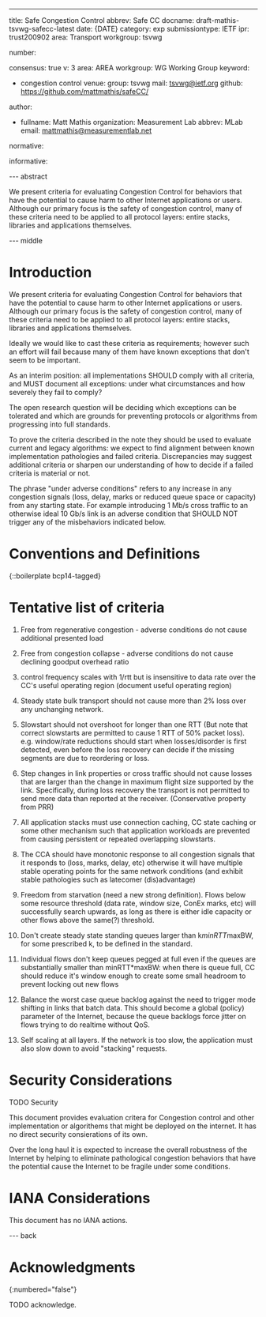 ---

title: Safe Congestion Control
abbrev: Safe CC
docname: draft-mathis-tsvwg-safecc-latest
date: {DATE}
category: exp
submissiontype: IETF
ipr: trust200902
area: Transport
workgroup: tsvwg

number:

consensus: true
v: 3
area: AREA
workgroup: WG Working Group
keyword:
 - congestion control
venue:
  group: tsvwg
  mail: tsvwg@ietf.org
  github: https://github.com/mattmathis/safeCC/

author:

 -
    fullname: Matt Mathis
    organization: Measurement Lab
    abbrev: MLab
    email: mattmathis@measurementlab.net

normative:

informative:


--- abstract

We present criteria for evaluating Congestion Control for behaviors that have the potential to cause harm to other Internet applications or users.  Although our primary focus is the safety of congestion control, many of these criteria need to be applied to all protocol layers: entire stacks, libraries and applications themselves.

--- middle

# Introduction

We present criteria for evaluating Congestion Control for behaviors that have the potential to cause harm to other Internet applications or users.  Although our primary focus is the safety of congestion control, many of these criteria need to be applied to all protocol layers: entire stacks, libraries and applications themselves.

Ideally we would like to cast these criteria as requirements; however such an effort will fail because many of them have known exceptions that don't seem to be important.

As an interim position: all implementations SHOULD comply with all criteria, and MUST document all exceptions: under what circumstances and how severely they fail to comply?

The open research question will be deciding which exceptions can be tolerated and which are grounds for preventing protocols or algorithms from progressing into full standards.

To prove the criteria described in the note they should be used to evaluate current and legacy algorithms: we expect to find alignment between known implementation pathologies and failed criteria.  Discrepancies may suggest additional criteria or sharpen our understanding of how to decide if a failed criteria is material or not.

The phrase "under adverse conditions" refers to any increase in any congestion signals (loss, delay, marks or reduced queue space or capacity) from any starting state.   For example introducing 1 Mb/s cross traffic to an otherwise ideal 10 Gb/s link is an adverse condition that SHOULD NOT trigger any of the misbehaviors indicated below.


# Conventions and Definitions

{::boilerplate bcp14-tagged}

# Tentative list of criteria

1. Free from regenerative congestion - adverse conditions do not cause additional presented load

1. Free from congestion collapse - adverse conditions do not cause declining goodput overhead ratio

1. control frequency scales with 1/rtt but is insensitive to data rate over the CC's useful operating region (document useful operating region)

1. Steady state bulk transport should not cause more than 2\% loss over any unchanging network.

3. Slowstart should not overshoot for longer than one RTT (But note that correct slowstarts are permitted to cause 1 RTT of 50% packet loss).  e.g. window/rate reductions should start when losses/disorder is first detected, even before the loss recovery can decide if the missing segments are due to reordering or loss.

1. Step changes in link properties or cross traffic should not cause losses that are larger than the change in maximum flight size supported by the link. Specifically, during loss recovery the transport is not permitted to send more data than reported at the receiver.  (Conservative property from PRR)

1. All application stacks must use connection caching, CC state caching  or some other mechanism such that application workloads are prevented from causing persistent or repeated overlapping slowstarts.

1. The CCA should have monotonic response to all congestion signals that it responds to (loss, marks, delay, etc) otherwise it will have multiple stable operating points for the same network conditions  (and exhibit stable pathologies such as latecomer (dis)advantage)

1. Freedom from starvation (need a new strong definition).   Flows below some resource threshold (data rate, window size, ConEx marks, etc) will successfully search upwards, as long as there is either idle capacity or other flows above the same(?) threshold.

1. Don't create steady state standing queues larger than k*minRTT*maxBW, for some prescribed k, to be defined in the standard.

1. Individual flows don't keep queues pegged at full even if the queues are substantially smaller than minRTT*maxBW:  when there is queue full, CC should reduce it's window enough to create some small headroom to prevent locking out new flows

1. Balance the worst case queue backlog against the need to trigger mode shifting in links that batch data.   This should become a global (policy) parameter of the Internet, because the queue backlogs force jitter on flows trying to do realtime without QoS.

1. Self scaling at all layers.  If the network is too slow, the application must also slow down to avoid "stacking" requests.


# Security Considerations

TODO Security

This document provides evaluation critera for Congestion control and other implementation or algorithems that might be deployed on the internet.   It has no direct security consierations of its own.

Over the long haul it is expected to increase the overall robustness of the Internet by helping to eliminate pathological congestion behaviors that have the potential cause the Internet to be fragile under some conditions.

# IANA Considerations

This document has no IANA actions.


--- back

# Acknowledgments
{:numbered="false"}

TODO acknowledge.
